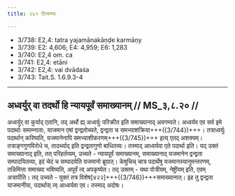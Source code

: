 ```yaml
---
title: २६१ टिप्पणयः

---
```

- 3/738: E2,4: tatra yajamānakāṇḍe karmāṇy
- 3/739: E2: 4,606; E4: 4,959; E6: 1,283
- 3/740: E2,4 om. ca
- 3/741: E2,4: etāni
- 3/742: E2,4: vai dvādaśa
- 3/743: Tait.S. 1.6.9.3-4

____________________________________________


## अध्वर्युर् वा तदर्थो हि न्यायपूर्वं समाख्यानम् // MS_३,८.२० //

अध्वर्युर् वा कुर्याद् एतानि, तद् अर्थो ह्य् अध्वर्युः परिक्रीत इति समाख्यानाद् अवगम्यते। अध्वर्यव एव सर्व इमे पदार्थाः समाम्नाताः, याजमान एषां द्वन्द्वतोच्यते, द्वन्द्वता च समभ्याशक्रिया+++({3/744})+++। तत्राध्वर्युः पदार्थान् करिष्यति, यजमानेनापि समभ्याशीकरणम्+++({3/745})+++ इत्य् एतद् अशक्यम्। तत्राङ्गगुणविरोधे च, तादर्थ्याद् इति द्वन्द्वतागुणो बाधितव्यः। तस्माद् आध्वर्यवा एते पदार्था इति।
यद् उक्तं समाख्यानाद् इति, तत् परिहर्तव्यम्, उच्यते - न्यायपूर्वं समाख्यानम्, समाख्यानाद् यजमानेन द्वन्द्वता सम्पादयितव्या, इदं चेदं च सम्पादयेति यजमानो ब्रूयात्। केषुचिच् चात्र पदार्थेषु यजमानस्यानुमन्तरणम्, तन्निमित्ता समाख्या भविष्यति, अपूर्वं त्व् अपकृष्येत। तद् उक्तम् - यथा पोत्रीयम्, नेष्ट्रीयम् इति, एवम् अत्रापीति। तद् उच्यते - युक्तं तत्र विशेष[४२२]+++({3/746})+++समाख्यानात्। इह तु द्वन्द्वता याजमानीया, पदार्थास् त्व् आध्वर्यवा एव। तस्माद् अदोषः।